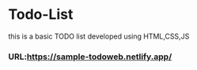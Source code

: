 # Todo-List

this is a basic TODO list developed using HTML,CSS,JS
### URL:https://sample-todoweb.netlify.app/
